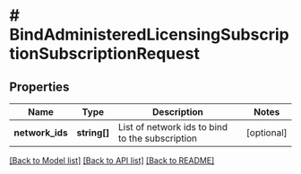 # # BindAdministeredLicensingSubscriptionSubscriptionRequest

## Properties

Name | Type | Description | Notes
------------ | ------------- | ------------- | -------------
**network_ids** | **string[]** | List of network ids to bind to the subscription | [optional]

[[Back to Model list]](../../README.md#models) [[Back to API list]](../../README.md#endpoints) [[Back to README]](../../README.md)
